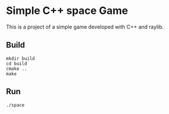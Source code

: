 # Simple C++ space Game

This is a project of a simple game developed with C++ and raylib.

<!-- ## Install
```
brew install sdl2
brew install sdl2_image
``` -->

## Build
```
mkdir build
cd build
cmake ..
make
```

## Run
```
./space
```